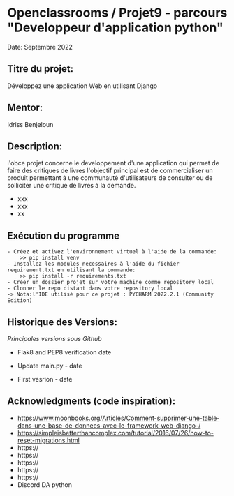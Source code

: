# Openclassrooms / Projet9 - parcours "Developpeur d'application python"

Date: Septembre 2022 


## Titre du projet:  
Développez une application Web en utilisant Django

## Mentor:
Idriss Benjeloun

## Description:   
l'obce projet concerne le  developpement d'une application qui permet de faire des critiques de livres
l'objectif principal est de commercialiser un produit permettant à une communauté d'utilisateurs de consulter ou de solliciter
une critique de livres à la demande.

- xxx
- xxx
- xx


## Exécution du programme

    - Créez et activez l'environnement virtuel à l'aide de la commande:
        >> pip install venv
    - Installez les modules necessaires à l'aide du fichier requirement.txt en utilisant la commande:   
        >> pip install -r requirements.txt  
    - Créer un dossier projet sur votre machine comme repository local
    - Clonner le repo distant dans votre repository local
    -> Nota:l'IDE utilisé pour ce projet : PYCHARM 2022.2.1 (Community Edition)


## Historique des Versions:    

 *Principales versions sous Github*
 - Flak8 and PEP8 verification date
 
 - Update main.py - date
 - First vesrion - date


## Acknowledgments (code inspiration): 

- https://www.moonbooks.org/Articles/Comment-supprimer-une-table-dans-une-base-de-donnees-avec-le-framework-web-django-/
- https://simpleisbetterthancomplex.com/tutorial/2016/07/26/how-to-reset-migrations.html
- https://
- https://
- https://
- https://
- https://
- Discord DA python